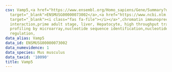 ```yaml
---
csv: Vamp5,<a href="https://www.ensembl.org/Homo_sapiens/Gene/Summary?db=core;g=ENSMUSG00000073002"
  target="_blank">ENSMUSG00000073002</a>,<a href="https://www.ncbi.nlm.nih.gov/pubmed/23834426"
  target="_blank"><i class="fas fa-file"></i></a>",chromatin immunoprecipitation assay,direct
  interaction,prime adult stage, liver, Hepatocyte, high throughput transcription
  profiling by microarray,nucleotide sequence identification,nucleotide sequence identification,transcriptional
  regulation,
data_alias: Vamp5
data_id: ENSMUSG00000073002
data_numevidence: 1
data_species: Mus musculus
data_taxid: '10090'
title: Vamp5
---
```

